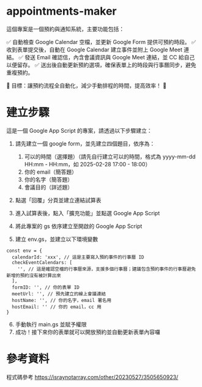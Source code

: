 # appointments-maker

這個專案是一個預約與通知系統，主要功能包括：

✅ 自動檢查 Google Calendar 空檔，並更新 Google Form 提供可預約時段。
✅ 收到表單提交後，自動在 Google Calendar 建立事件並附上 Google Meet 連結。
✅ 發送 Email 確認信，內含會議資訊與 Google Meet 連結，並 CC 給自己以便留存。
✅ 送出後自動更新預約選項，確保表單上的時段與行事曆同步，避免重複預約。

🚀 目標：讓預約流程全自動化，減少手動排程的時間，提高效率！ 🎯

# 建立步驟
這是一個 Google App Script 的專案，請透過以下步驟建立：

1. 請先建立一個 google form，並先建立四個題目，依序為：
   1. 可以的時間（選擇題）（請先自行建立可以的時間，格式為 yyyy-mm-dd HH:mm - HH:mm，如 2025-02-28 17:00 - 18:00）
   2. 你的 email（簡答題）
   3. 你的名字（簡答題）
   4. 會議目的（詳述題）

2. 點選「回覆」分頁並建立連結試算表
3. 進入試算表後，點入「擴充功能」並點選 Google App Script
4. 將此專案的 gs 依序建立至開啟的 Google App Script
5. 建立 env.gs，並建立以下環境變數
```
const env = {
  calendarId: 'xxx', // 這是主要寫入預約事件的行事曆 ID
  checkEventCalendars: [
    '', // 這是確認空檔的行事曆來源，支援多個行事曆；建議包含預約事件的行事曆避免新增的預約沒有被計算出來
  ],
  formID: '', // 你的表單 ID
  meetUrl: '', // 預先建立的線上會議連結
  hostName: '', // 你的名字，email 署名用
  hostEmail: '' // 你的 email，cc 用
}
```
6. 手動執行 main.gs 並賦予權限
7. 成功！接下來你的表單就可以開放預約並自動更新表單內容囉

# 參考資料
程式碼參考 https://israynotarray.com/other/20230527/3505650923/
